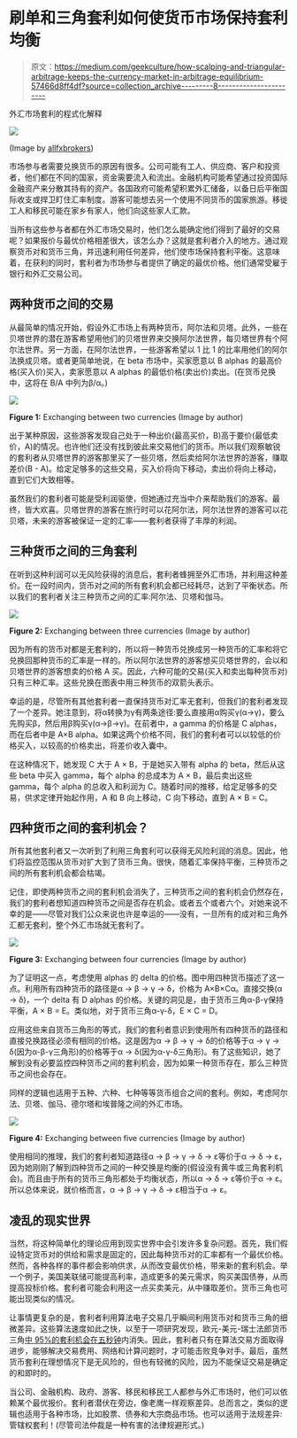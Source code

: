 # 刷单和三角套利如何使货币市场保持套利均衡

> 原文：<https://medium.com/geekculture/how-scalping-and-triangular-arbitrage-keeps-the-currency-market-in-arbitrage-equilibrium-57466d8ff4df?source=collection_archive---------8----------------------->

外汇市场套利的程式化解释

![](img/708cd5a625d412b0fc1d085d587f602b.png)

(Image by [allfxbrokers](https://www.allfxbrokers.com/blog-articles/forex-triangular-arbitrage-strategy))

市场参与者需要兑换货币的原因有很多。公司可能有工人、供应商、客户和投资者，他们都在不同的国家，资金需要流入和流出。金融机构可能希望通过投资国际金融资产来分散其持有的资产。各国政府可能希望积累外汇储备，以备日后平衡国际收支或捍卫盯住汇率制度。游客可能想去另一个使用不同货币的国家旅游。移徙工人和移民可能在家乡有家人，他们向这些家人汇款。

当所有这些参与者都在外汇市场交易时，他们怎么能确定他们得到了最好的交易呢？如果报价与最优价格相差很大，该怎么办？这就是套利者介入的地方。通过观察货币对和货币三角，并迅速利用任何差异，他们使市场保持套利平衡。这意味着，在获利的同时，套利者为市场参与者提供了确定的最优价格。他们通常受雇于银行和外汇交易公司。

## 两种货币之间的交易

从最简单的情况开始，假设外汇市场上有两种货币，阿尔法和贝塔。此外，一些在贝塔世界的潜在游客希望用他们的贝塔世界来交换阿尔法世界，每贝塔世界有个阿尔法世界。另一方面，在阿尔法世界，一些游客希望以 1 比 1 的比率用他们的阿尔法换成贝塔。或者更简单地说，在 beta 市场中，买家愿意以 B alphas 的最高价格(买入价)买入，卖家愿意以 A alphas 的最低价格(卖出价)卖出。(在货币兑换中，这将在 B/A 中列为β/α。)

![](img/255684113c6bc783a76cac01e6e9137a.png)

**Figure 1:** Exchanging between two currencies (Image by author)

出于某种原因，这些游客发现自己处于一种出价(最高买价，B)高于要价(最低卖价，A)的情况。也许他们还没有找到彼此来交易他们的货币。所以我们观察敏锐的套利者从贝塔世界的游客那里买了一些贝塔，然后卖给阿尔法世界的游客，赚取差价(B - A)。给定足够多的这些交易，买入价将向下移动，卖出价将向上移动，直到它们大致相等。

虽然我们的套利者可能是受利润驱使，但她通过充当中介来帮助我们的游客。最终，皆大欢喜。贝塔世界的游客在旅行时可以花阿尔法，阿尔法世界的游客可以花贝塔，未来的游客被保证一定的汇率——套利者获得了丰厚的利润。

## **三种货币之间的三角套利**

在听到这种利润可以无风险获得的消息后，套利者蜂拥至外汇市场，并利用这种差价。在一段时间内，货币对之间的所有套利机会都已经耗尽，达到了平衡状态。所以我们的套利者关注三种货币之间的汇率:阿尔法、贝塔和伽马。

![](img/a9e33f4d57a3bdc5e9a530405c595ea7.png)

**Figure 2:** Exchanging between three currencies (Image by author)

因为所有的货币对都是无套利的，所以将一种货币兑换成另一种货币的汇率和将它兑换回那种货币的汇率是一样的。所以阿尔法世界的游客想买贝塔世界的，会以和贝塔世界的游客想卖的价格 A 买。因此，六种可能的交易(买入和卖出每种货币对)只有三种汇率。这些兑换在图表中用三种货币的双箭头表示。

幸运的是，尽管所有其他套利者一直保持货币对汇率无套利，但我们的套利者发现了一个差异。她注意到，将α转换为γ有两条途径:要么直接用α购买γ(α→γ)，要么先购买β，然后用β购买γ(α→β→γ)。在前者中，a gamma 的价格是 C alphas，而在后者中是 A×B alpha。如果这两个价格不同，我们的套利者可以以较低的价格买入，以较高的价格卖出，将差价收入囊中。

在这种情况下，她发现 C 大于 A × B，于是她买入带有 alpha 的 beta，然后从这些 beta 中买入 gamma，每个 alpha 的总成本为 A × B，最后卖出这些 gamma，每个 alpha 的总收入和利润为 C。随着时间的推移，给定足够多的交易，供求定律开始起作用，A 和 B 向上移动，C 向下移动，直到 A × B = C。

## **四种货币之间的套利机会？**

所有其他套利者又一次听到了利用三角套利可以获得无风险利润的消息。因此，他们将监控范围从货币对扩大到了货币三角。很快，随着汇率保持平衡，三种货币之间的所有套利机会都会枯竭。

记住，即使两种货币之间的套利机会消失了，三种货币之间的套利机会仍然存在，我们的套利者想知道四种货币之间是否存在机会。或者五个或者六个。对她来说不幸的是——尽管对我们公众来说也许是幸运的——没有，一旦所有的成对和三角外汇都无套利，整个外汇市场就无套利了。

![](img/7968ec76027883e5f0723b246c145fd5.png)

**Figure 3:** Exchanging between four currencies (Image by author)

为了证明这一点，考虑使用 alphas 的 delta 的价格。图中用四种货币描述了这一点。利用所有四种货币的路径是α → β → γ → δ，价格为 A×B×Cα。直接交换(α → δ)，一个 delta 有 D alphas 的价格。关键的洞见是，由于货币三角α-β-γ保持平衡，A × B = E。类似地，对于货币三角α-γ-δ，E × C = D。

应用这些来自货币三角形的等式，我们的套利者意识到使用所有四种货币的路径和直接兑换路径必须有相同的价格。这是因为α → β → γ → δ的价格等于α → γ → δ(因为α-β-γ三角形)的价格等于α → δ(因为α-γ-δ三角形)。有了这些知识，她了解到没有必要监控四种货币之间的套利机会，因为如果一种货币存在，那么三种货币之间也会存在。

同样的逻辑也适用于五种、六种、七种等等货币组合之间的套利。例如，考虑阿尔法、贝塔、伽马、德尔塔和埃普隆之间的外汇市场。

![](img/c6c5e386144d9265476bb3fc439fb42e.png)

**Figure 4:** Exchanging between five currencies (Image by author)

使用相同的推理，我们的套利者知道路径α → β → γ → δ → ε等价于α → δ → ε，因为她刚刚了解到四种货币之间的一种交换是均衡的(假设没有黄牛或三角套利机会)。而且由于所有的货币三角形都处于均衡状态，所以α → δ → ε等价于α → ε。所以总体来说，就价格而言，α → β → γ → δ → ε相当于α → ε。

## **凌乱的现实世界**

当然，将这种简单化的理论应用到现实世界中会引发许多复杂问题。首先，我们假设特定货币对的供给和需求是固定的，因此每种货币对的汇率都有一个最优价格。然而，各种各样的事件都会影响供求，从而改变最优价格，带来新的套利机会。举一个例子，美国美联储可能提高利率，造成更多的美元需求，购买美国债券，从而提高投标价格。套利者可能会利用这一点买卖美元，从中赚取差价。货币三角也可能出现类似的情况。

让事情更复杂的是，套利者利用算法电子交易几乎瞬间利用货币对和货币三角的细微差异。这些算法速度如此之快，以至于一项研究发现，欧元-美元-瑞士法郎货币三角[中 95%的套利机会在五秒钟](https://doi.org/10.1142/S0219024909005609)内消失。因此，套利者只有在算法交易方面取得进步，能够解决交易费用、网络和计算问题时，才可能击败竞争对手。最后，虽然货币套利在理想情况下是无风险的，但也有轻微的风险，因为不能保证交易是确定的和即时的。

当公司、金融机构、政府、游客、移民和移民工人都参与外汇市场时，他们可以依赖某个最优报价。套利者潜伏在旁边，像老鹰一样观察差异。总而言之，类似的逻辑也适用于各种市场，比如股票、债券和大宗商品市场。也可以适用于法规差异:管辖权套利！(尽管司法仲裁是一种有害的法律规避形式。)